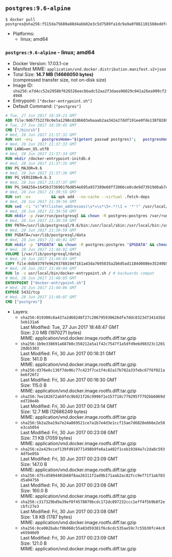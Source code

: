 ## `postgres:9.6-alpine`

```console
$ docker pull postgres@sha256:f515da75680a88d4abb82e3c5d7589fa1dc9a9a0f861101560eddf42f46a5045
```

-	Platforms:
	-	linux; amd64

### `postgres:9.6-alpine` - linux; amd64

-	Docker Version: 17.03.1-ce
-	Manifest MIME: `application/vnd.docker.distribution.manifest.v2+json`
-	Total Size: **14.7 MB (14666050 bytes)**  
	(compressed transfer size, not on-disk size)
-	Image ID: `sha256:e7d4cc52e2958bf626526eecbbadc52aa2f3daea96029c041a26ea909cf24948`
-	Entrypoint: `["docker-entrypoint.sh"]`
-	Default Command: `["postgres"]`

```dockerfile
# Tue, 27 Jun 2017 18:39:21 GMT
ADD file:9d67752278c0e5a1298cd2d6603ebaaab2aa342e27ddf191ee0fde138f82698c in / 
# Tue, 27 Jun 2017 18:39:45 GMT
CMD ["/bin/sh"]
# Wed, 28 Jun 2017 21:37:32 GMT
RUN set -ex; 	postgresHome="$(getent passwd postgres)"; 	postgresHome="$(echo "$postgresHome" | cut -d: -f6)"; 	[ "$postgresHome" = '/var/lib/postgresql' ]; 	mkdir -p "$postgresHome"; 	chown -R postgres:postgres "$postgresHome"
# Wed, 28 Jun 2017 21:37:33 GMT
ENV LANG=en_US.utf8
# Wed, 28 Jun 2017 21:37:34 GMT
RUN mkdir /docker-entrypoint-initdb.d
# Wed, 28 Jun 2017 21:37:35 GMT
ENV PG_MAJOR=9.6
# Wed, 28 Jun 2017 21:37:36 GMT
ENV PG_VERSION=9.6.3
# Wed, 28 Jun 2017 21:37:37 GMT
ENV PG_SHA256=1645b3736901f6d854e695a937389e68ff2066ce0cde9d73919d6ab7c995b9c6
# Wed, 28 Jun 2017 21:39:55 GMT
RUN set -ex 		&& apk add --no-cache --virtual .fetch-deps 		ca-certificates 		openssl 		tar 		&& wget -O postgresql.tar.bz2 "https://ftp.postgresql.org/pub/source/v$PG_VERSION/postgresql-$PG_VERSION.tar.bz2" 	&& echo "$PG_SHA256 *postgresql.tar.bz2" | sha256sum -c - 	&& mkdir -p /usr/src/postgresql 	&& tar 		--extract 		--file postgresql.tar.bz2 		--directory /usr/src/postgresql 		--strip-components 1 	&& rm postgresql.tar.bz2 		&& apk add --no-cache --virtual .build-deps 		bison 		coreutils 		dpkg-dev dpkg 		flex 		gcc 		libc-dev 		libedit-dev 		libxml2-dev 		libxslt-dev 		make 		openssl-dev 		perl 		util-linux-dev 		zlib-dev 		&& cd /usr/src/postgresql 	&& awk '$1 == "#define" && $2 == "DEFAULT_PGSOCKET_DIR" && $3 == "\"/tmp\"" { $3 = "\"/var/run/postgresql\""; print; next } { print }' src/include/pg_config_manual.h > src/include/pg_config_manual.h.new 	&& grep '/var/run/postgresql' src/include/pg_config_manual.h.new 	&& mv src/include/pg_config_manual.h.new src/include/pg_config_manual.h 	&& gnuArch="$(dpkg-architecture --query DEB_BUILD_GNU_TYPE)" 	&& wget -O config/config.guess 'https://git.savannah.gnu.org/cgit/config.git/plain/config.guess?id=7d3d27baf8107b630586c962c057e22149653deb' 	&& wget -O config/config.sub 'https://git.savannah.gnu.org/cgit/config.git/plain/config.sub?id=7d3d27baf8107b630586c962c057e22149653deb' 	&& ./configure 		--build="$gnuArch" 		--enable-integer-datetimes 		--enable-thread-safety 		--enable-tap-tests 		--disable-rpath 		--with-uuid=e2fs 		--with-gnu-ld 		--with-pgport=5432 		--with-system-tzdata=/usr/share/zoneinfo 		--prefix=/usr/local 		--with-includes=/usr/local/include 		--with-libraries=/usr/local/lib 				--with-openssl 		--with-libxml 		--with-libxslt 	&& make -j "$(nproc)" world 	&& make install-world 	&& make -C contrib install 		&& runDeps="$( 		scanelf --needed --nobanner --recursive /usr/local 			| awk '{ gsub(/,/, "\nso:", $2); print "so:" $2 }' 			| sort -u 			| xargs -r apk info --installed 			| sort -u 	)" 	&& apk add --no-cache --virtual .postgresql-rundeps 		$runDeps 		bash 		su-exec 		tzdata 	&& apk del .fetch-deps .build-deps 	&& cd / 	&& rm -rf 		/usr/src/postgresql 		/usr/local/share/doc 		/usr/local/share/man 	&& find /usr/local -name '*.a' -delete
# Wed, 28 Jun 2017 21:39:56 GMT
RUN sed -ri "s!^#?(listen_addresses)\s*=\s*\S+.*!\1 = '*'!" /usr/local/share/postgresql/postgresql.conf.sample
# Wed, 28 Jun 2017 21:39:58 GMT
RUN mkdir -p /var/run/postgresql && chown -R postgres:postgres /var/run/postgresql && chmod 2777 /var/run/postgresql
# Wed, 28 Jun 2017 21:39:59 GMT
ENV PATH=/usr/lib/postgresql/9.6/bin:/usr/local/sbin:/usr/local/bin:/usr/sbin:/usr/bin:/sbin:/bin
# Wed, 28 Jun 2017 21:39:59 GMT
ENV PGDATA=/var/lib/postgresql/data
# Wed, 28 Jun 2017 21:40:01 GMT
RUN mkdir -p "$PGDATA" && chown -R postgres:postgres "$PGDATA" && chmod 777 "$PGDATA" # this 777 will be replaced by 700 at runtime (allows semi-arbitrary "--user" values)
# Wed, 28 Jun 2017 21:40:02 GMT
VOLUME [/var/lib/postgresql/data]
# Wed, 28 Jun 2017 21:40:03 GMT
COPY file:0db93797e962937881947161a43da7695835a2b6d5ad1184d0886e35249b5e39 in /usr/local/bin/ 
# Wed, 28 Jun 2017 21:40:04 GMT
RUN ln -s usr/local/bin/docker-entrypoint.sh / # backwards compat
# Wed, 28 Jun 2017 21:40:05 GMT
ENTRYPOINT ["docker-entrypoint.sh"]
# Wed, 28 Jun 2017 21:40:06 GMT
EXPOSE 5432/tcp
# Wed, 28 Jun 2017 21:40:07 GMT
CMD ["postgres"]
```

-	Layers:
	-	`sha256:019300c8a437a2d60248f27c206795930626dfe7ddc0323d734143bd5eb131a6`  
		Last Modified: Tue, 27 Jun 2017 18:48:47 GMT  
		Size: 2.0 MB (1970271 bytes)  
		MIME: application/vnd.docker.image.rootfs.diff.tar.gzip
	-	`sha256:1b9e338691a687b0c350212a5a1f42c7547f1a5dfd9e6d98323c120128db5303`  
		Last Modified: Fri, 30 Jun 2017 00:16:31 GMT  
		Size: 141.0 B  
		MIME: application/vnd.docker.image.rootfs.diff.tar.gzip
	-	`sha256:d376e6c136f7de96c77c423f7ce1f4c82a17b782a33febc67f6f021abebf26f2`  
		Last Modified: Fri, 30 Jun 2017 00:16:30 GMT  
		Size: 115.0 B  
		MIME: application/vnd.docker.image.rootfs.diff.tar.gzip
	-	`sha256:7ee182672ab9fdc9b921f26c9996f1e157710c779295ff792bb6069ded720e4b`  
		Last Modified: Fri, 30 Jun 2017 00:23:14 GMT  
		Size: 12.7 MB (12686249 bytes)  
		MIME: application/vnd.docker.image.rootfs.diff.tar.gzip
	-	`sha256:5b2a2ba19a7e24a869521ce7a1b7e4d3e1ccf15ae7d6820e666e2e58e3ca5054`  
		Last Modified: Fri, 30 Jun 2017 00:23:08 GMT  
		Size: 7.1 KB (7059 bytes)  
		MIME: application/vnd.docker.image.rootfs.diff.tar.gzip
	-	`sha256:e2e429ccef139fd910771498b9fe6a1a402f1ceb19384a7c2da8c5934dfbe85b`  
		Last Modified: Fri, 30 Jun 2017 00:23:09 GMT  
		Size: 147.0 B  
		MIME: application/vnd.docker.image.rootfs.diff.tar.gzip
	-	`sha256:475cd5894401b68f8aa26311f2ad9b171aab2ac82fcc9ef71f1ab703d5a04756`  
		Last Modified: Fri, 30 Jun 2017 00:23:08 GMT  
		Size: 160.0 B  
		MIME: application/vnd.docker.image.rootfs.diff.tar.gzip
	-	`sha256:c317329bd9a39ef0f4578079bcdc172dc897232ccc1eff4f5b9b8f2ecbfc27e3`  
		Last Modified: Fri, 30 Jun 2017 00:23:08 GMT  
		Size: 1.8 KB (1787 bytes)  
		MIME: application/vnd.docker.image.rootfs.diff.tar.gzip
	-	`sha256:8ce002babcf0b068c55a83d59381f6c6cdc535ae59c7c55b30fc44c0e65940d9`  
		Last Modified: Fri, 30 Jun 2017 00:23:09 GMT  
		Size: 121.0 B  
		MIME: application/vnd.docker.image.rootfs.diff.tar.gzip
